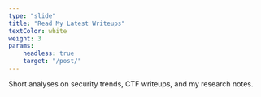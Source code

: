 ```yaml
---
type: "slide"
title: "Read My Latest Writeups"
textColor: white
weight: 3
params:
    headless: true
    target: "/post/"
---
```


Short analyses on security trends, CTF writeups, and my research notes.
